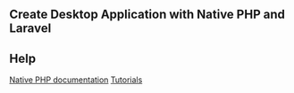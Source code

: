 ## Create Desktop Application with Native PHP and Laravel

## Help

[Native PHP documentation](https://nativephp.com/)
[Tutorials](https://www.youtube.com/watch?v=TY21MRVNxSo)
